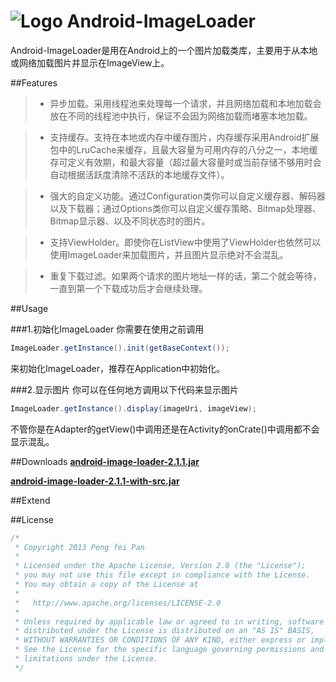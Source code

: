 # ![Logo](https://github.com/xiaopansky/Android-ImageLoader/raw/master/res/drawable-mdpi/ic_launcher.png) Android-ImageLoader

Android-ImageLoader是用在Android上的一个图片加载类库，主要用于从本地或网络加载图片并显示在ImageView上。

##Features

>* 异步加载。采用线程池来处理每一个请求，并且网络加载和本地加载会放在不同的线程池中执行，保证不会因为网络加载而堵塞本地加载。

>* 支持缓存。支持在本地或内存中缓存图片，内存缓存采用Android扩展包中的LruCache来缓存，且最大容量为可用内存的八分之一，本地缓存可定义有效期，和最大容量（超过最大容量时或当前存储不够用时会自动根据活跃度清除不活跃的本地缓存文件）。

>* 强大的自定义功能。通过Configuration类你可以自定义缓存器、解码器以及下载器；通过Options类你可以自定义缓存策略、Bitmap处理器、Bitmap显示器、以及不同状态时的图片。

>* 支持ViewHolder。即使你在ListView中使用了ViewHolder也依然可以使用ImageLoader来加载图片，并且图片显示绝对不会混乱。

>* 重复下载过滤。如果两个请求的图片地址一样的话，第二个就会等待，一直到第一个下载成功后才会继续处理。


##Usage

###1.初始化ImageLoader
你需要在使用之前调用
```java
ImageLoader.getInstance().init(getBaseContext());
```
来初始化ImageLoader，推荐在Application中初始化。

###2.显示图片
你可以在任何地方调用以下代码来显示图片
```java
ImageLoader.getInstance().display(imageUri, imageView);
```
不管你是在Adapter的getView()中调用还是在Activity的onCrate()中调用都不会显示混乱。

##Downloads
**[android-image-loader-2.1.1.jar](https://github.com/xiaopansky/Android-ImageLoader/raw/master/releases/android-image-loader-2.1.1.jar)**

**[android-image-loader-2.1.1-with-src.jar](https://github.com/xiaopansky/Android-ImageLoader/raw/master/releases/android-image-loader-2.1.1-with-src.jar)**

##Extend


##License
```java
/*
 * Copyright 2013 Peng fei Pan
 * 
 * Licensed under the Apache License, Version 2.0 (the "License");
 * you may not use this file except in compliance with the License.
 * You may obtain a copy of the License at
 * 
 *   http://www.apache.org/licenses/LICENSE-2.0
 * 
 * Unless required by applicable law or agreed to in writing, software
 * distributed under the License is distributed on an "AS IS" BASIS,
 * WITHOUT WARRANTIES OR CONDITIONS OF ANY KIND, either express or implied.
 * See the License for the specific language governing permissions and
 * limitations under the License.
 */
```
